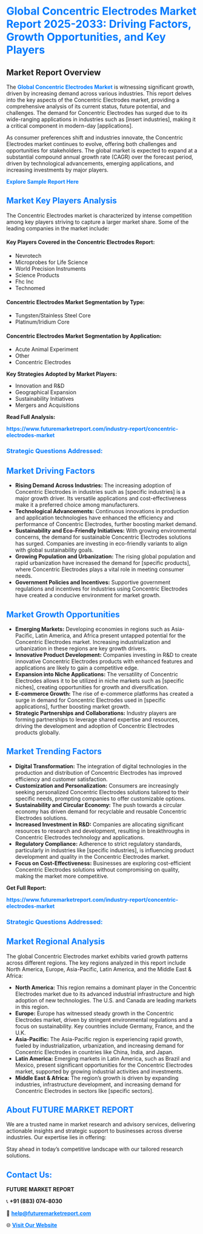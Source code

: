 <h1 style="color: #007BFF;">Global Concentric Electrodes Market Report 2025-2033: Driving Factors, Growth Opportunities, and Key Players</h1>

<section id="overview">
<h2>Market Report Overview</h2>
<p>The <a href="https://www.futuremarketreport.com/industry-report/concentric-electrodes-market" style="color: #007BFF; text-decoration: none;"><strong>Global Concentric Electrodes Market</strong></a> is witnessing significant growth, driven by increasing demand across various industries. This report delves into the key aspects of the Concentric Electrodes market, providing a comprehensive analysis of its current status, future potential, and challenges. The demand for Concentric Electrodes has surged due to its wide-ranging applications in industries such as [insert industries], making it a critical component in modern-day [applications].</p>
<p>As consumer preferences shift and industries innovate, the Concentric Electrodes market continues to evolve, offering both challenges and opportunities for stakeholders. The global market is expected to expand at a substantial compound annual growth rate (CAGR) over the forecast period, driven by technological advancements, emerging applications, and increasing investments by major players.</p>
</section>

<section id="overview">
<p><a href="https://www.futuremarketreport.com/request-sample/reportId=127262" style="color: #007BFF; text-decoration: none;"><strong>Explore Sample Report Here</strong></a></p>
</section>

<section id="key-players">
<h2 style="color: #007BFF;">Market Key Players Analysis</h2>
<p>The Concentric Electrodes market is characterized by intense competition among key players striving to capture a larger market share. Some of the leading companies in the market include:</p>
<h4>Key Players Covered in the Concentric Electrodes Report:</h4>
<ul><li>Nevrotech</li><li>Microprobes for Life Science</li><li>World Precision Instruments</li><li>Science Products</li><li>Fhc Inc</li><li>Technomed</li></ul>
<h4>Concentric Electrodes Market Segmentation by Type:</h4>
<ul><li>Tungsten/Stainless Steel Core</li><li>Platinum/Iridium Core</li></ul>

<h4>Concentric Electrodes Market Segmentation by Application:</h4>
<ul><li>Acute Animal Experiment</li><li>Other</li><li>Concentric Electrodes</li></ul>
<p><strong>Key Strategies Adopted by Market Players:</strong></p>
<ul>
<li>Innovation and R&D</li>
<li>Geographical Expansion</li>
<li>Sustainability Initiatives</li>
<li>Mergers and Acquisitions</li>
</ul>
</section>

<section>
<p><strong>Read Full Analysis: </strong></p><a href="https://www.futuremarketreport.com/industry-report/concentric-electrodes-market" style="color: #007BFF; text-decoration: none;"><strong>https://www.futuremarketreport.com/industry-report/concentric-electrodes-market</strong></a>
<h3 style="color: #007BFF;">Strategic Questions Addressed:</h3>
</section>

<section id="driving-factors">
<h2 style="color: #007BFF;">Market Driving Factors</h2>
<ul>
<li><strong>Rising Demand Across Industries:</strong> The increasing adoption of Concentric Electrodes in industries such as [specific industries] is a major growth driver. Its versatile applications and cost-effectiveness make it a preferred choice among manufacturers.</li>
<li><strong>Technological Advancements:</strong> Continuous innovations in production and application technologies have enhanced the efficiency and performance of Concentric Electrodes, further boosting market demand.</li>
<li><strong>Sustainability and Eco-Friendly Initiatives:</strong> With growing environmental concerns, the demand for sustainable Concentric Electrodes solutions has surged. Companies are investing in eco-friendly variants to align with global sustainability goals.</li>
<li><strong>Growing Population and Urbanization:</strong> The rising global population and rapid urbanization have increased the demand for [specific products], where Concentric Electrodes plays a vital role in meeting consumer needs.</li>
<li><strong>Government Policies and Incentives:</strong> Supportive government regulations and incentives for industries using Concentric Electrodes have created a conducive environment for market growth.</li>
</ul>
</section>

<section id="growth-opportunities">
<h2 style="color: #007BFF;">Market Growth Opportunities</h2>
<ul>
<li><strong>Emerging Markets:</strong> Developing economies in regions such as Asia-Pacific, Latin America, and Africa present untapped potential for the Concentric Electrodes market. Increasing industrialization and urbanization in these regions are key growth drivers.</li>
<li><strong>Innovative Product Development:</strong> Companies investing in R&D to create innovative Concentric Electrodes products with enhanced features and applications are likely to gain a competitive edge.</li>
<li><strong>Expansion into Niche Applications:</strong> The versatility of Concentric Electrodes allows it to be utilized in niche markets such as [specific niches], creating opportunities for growth and diversification.</li>
<li><strong>E-commerce Growth:</strong> The rise of e-commerce platforms has created a surge in demand for Concentric Electrodes used in [specific applications], further boosting market growth.</li>
<li><strong>Strategic Partnerships and Collaborations:</strong> Industry players are forming partnerships to leverage shared expertise and resources, driving the development and adoption of Concentric Electrodes products globally.</li>
</ul>
</section>

<section id="trending-factors">
<h2 style="color: #007BFF;">Market Trending Factors</h2>
<ul>
<li><strong>Digital Transformation:</strong> The integration of digital technologies in the production and distribution of Concentric Electrodes has improved efficiency and customer satisfaction.</li>
<li><strong>Customization and Personalization:</strong> Consumers are increasingly seeking personalized Concentric Electrodes solutions tailored to their specific needs, prompting companies to offer customizable options.</li>
<li><strong>Sustainability and Circular Economy:</strong> The push towards a circular economy has driven demand for recyclable and reusable Concentric Electrodes solutions.</li>
<li><strong>Increased Investment in R&D:</strong> Companies are allocating significant resources to research and development, resulting in breakthroughs in Concentric Electrodes technology and applications.</li>
<li><strong>Regulatory Compliance:</strong> Adherence to strict regulatory standards, particularly in industries like [specific industries], is influencing product development and quality in the Concentric Electrodes market.</li>
<li><strong>Focus on Cost-Effectiveness:</strong> Businesses are exploring cost-efficient Concentric Electrodes solutions without compromising on quality, making the market more competitive.</li>
</ul>
</section>

<section>
<p><strong>Get Full Report: </strong></p><a href="https://www.futuremarketreport.com/industry-report/concentric-electrodes-market" style="color: #007BFF; text-decoration: none;"><strong>https://www.futuremarketreport.com/industry-report/concentric-electrodes-market</strong></a>
<h3 style="color: #007BFF;">Strategic Questions Addressed:</h3>
</section>


<section id="regional-analysis">
<h2 style="color: #007BFF;">Market Regional Analysis</h2>
<p>The global Concentric Electrodes market exhibits varied growth patterns across different regions. The key regions analyzed in this report include North America, Europe, Asia-Pacific, Latin America, and the Middle East & Africa:</p>
<ul>
<li><strong>North America:</strong> This region remains a dominant player in the Concentric Electrodes market due to its advanced industrial infrastructure and high adoption of new technologies. The U.S. and Canada are leading markets in this region.</li>
<li><strong>Europe:</strong> Europe has witnessed steady growth in the Concentric Electrodes market, driven by stringent environmental regulations and a focus on sustainability. Key countries include Germany, France, and the U.K.</li>
<li><strong>Asia-Pacific:</strong> The Asia-Pacific region is experiencing rapid growth, fueled by industrialization, urbanization, and increasing demand for Concentric Electrodes in countries like China, India, and Japan.</li>
<li><strong>Latin America:</strong> Emerging markets in Latin America, such as Brazil and Mexico, present significant opportunities for the Concentric Electrodes market, supported by growing industrial activities and investments.</li>
<li><strong>Middle East & Africa:</strong> The region’s growth is driven by expanding industries, infrastructure development, and increasing demand for Concentric Electrodes in sectors like [specific sectors].</li>
</ul>
</section>

<footer>
<h2 style="color: #007BFF;">About FUTURE MARKET REPORT</h2>
<p>We are a trusted name in market research and advisory services, delivering actionable insights and strategic support to businesses across diverse industries. Our expertise lies in offering:</p>

<p>Stay ahead in today’s competitive landscape with our tailored research solutions.</p>

<h2 style="color: #007BFF;">Contact Us:</h2>
<p><strong>FUTURE MARKET REPORT</strong></p>
<p>📞 <strong>+91 (883) 074-8030</strong></p>
<p>📧 <strong><a href="mailto:help@futuremarketreport.com" style="color: #007BFF;">help@futuremarketreport.com</a></strong></p>
<p>🌐 <strong><a href="https://www.futuremarketreport.com/" style="color: #007BFF;">Visit Our Website</a></strong></p>
</footer>